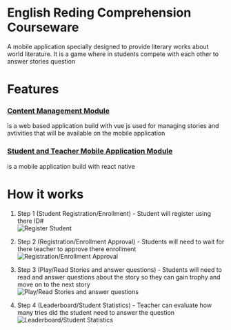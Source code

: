 # English Reding Comprehension Courseware
A mobile application specially designed to provide literary works about world literature. It is a game where in students compete with each other to answer stories question

# Features
### [Content Management Module](https://github.com/thekingrenz23/Courseware-Admin)
is a web based application build with vue js used for managing stories and avtivities that will be available on the mobile application

### [Student and Teacher Mobile Application Module](https://github.com/thekingrenz23/Courseware)
is a mobile application build with react native

# How it works
1. Step 1  (Student Registration/Enrollment) - Student will register using there ID#  
![Register Student](http://fusiontechph.com/renz/courseware_register.gif "Register Student")

2. Step 2  (Registration/Enrollment Approval) - Students will need to wait for there teacher to approve there enrollment  
![Registration/Enrollment Approval](http://fusiontechph.com/renz/courseware_enroll.gif "Registration/Enrollment Approval")

3. Step 3  (Play/Read Stories and answer questions) - Students will need to read and answer questions about the story so they can gain trophy and move on to the next story  
![Play/Read Stories and answer questions](http://fusiontechph.com/renz/courseware_answer.gif "Play/Read Stories and answer questions")

4. Step 4  (Leaderboard/Student Statistics) - Teacher can evaluate how many tries did the student need to answer the question  
![Leaderboard/Student Statistics](http://fusiontechph.com/renz/courseware_leader.gif "Leaderboard/Student Statistics")

